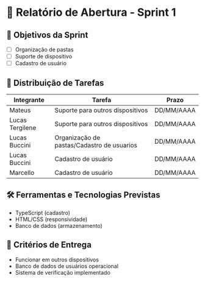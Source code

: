 # 🏁 Relatório de Abertura - Sprint 1

## 🎯 Objetivos da Sprint
- [ ] Organização de pastas
- [ ] Suporte de dispositivo
- [ ] Cadastro de usuário

## 👥 Distribuição de Tarefas
| Integrante          | Tarefa                                     | Prazo         |
|---------------------|--------------------------------------------|---------------|
| Mateus              | Suporte para outros dispositivos           | DD/MM/AAAA    |
| Lucas Tergilene     | Suporte para outros dispositivos           | DD/MM/AAAA    |
| Lucas Buccini       | Organização de pastas/Cadastro de usuarios | DD/MM/AAAA    |
| Lucas Buccini       | Cadastro de usuário                        | DD/MM/AAAA    |
| Marcello            | Cadastro de usuário                        | DD/MM/AAAA    |

## 🛠️ Ferramentas e Tecnologias Previstas
- TypeScript (cadastro)
- HTML/CSS (responsividade)
- Banco de dados (armazenamento)

## 📌 Critérios de Entrega
- Funcionar em outros dispositivos
- Banco de dados de usuários operacional
- Sistema de verificação implementado
